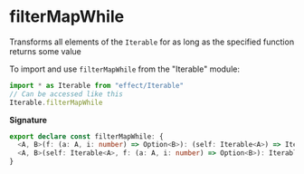 # filterMapWhile

Transforms all elements of the `Iterable` for as long as the specified function returns some value

To import and use `filterMapWhile` from the "Iterable" module:

```ts
import * as Iterable from "effect/Iterable"
// Can be accessed like this
Iterable.filterMapWhile
```

**Signature**

```ts
export declare const filterMapWhile: {
  <A, B>(f: (a: A, i: number) => Option<B>): (self: Iterable<A>) => Iterable<B>
  <A, B>(self: Iterable<A>, f: (a: A, i: number) => Option<B>): Iterable<B>
}
```
